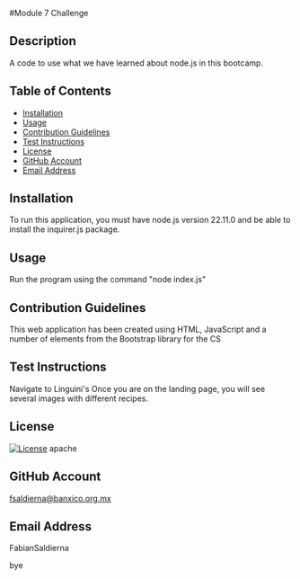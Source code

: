 #Module 7 Challenge

## Description
A code to use what we have learned about node.js in this bootcamp.

## Table of Contents

- [Installation](#installation)
- [Usage](#usage)
- [Contribution Guidelines](#contribution-guidelines)
- [Test Instructions](#test-instructions)
- [License](#license)
- [GitHub Account](#github-account)
- [Email Address](email-address)

## Installation
To run this application, you must have node.js version 22.11.0 and be able to install the inquirer.js package.

## Usage
Run the program using the command "node index.js"

## Contribution Guidelines
This web application has been created using HTML, JavaScript and a number of elements from the Bootstrap library for the CS

## Test Instructions
Navigate to Linguini's Once you are on the landing page, you will see several images with different recipes.

## License
[![License](https://img.shields.io/badge/License-Apache_2.0-blue.svg)](https://opensource.org/licenses/Apache-2.0)
apache

## GitHub Account
fsaldierna@banxico.org.mx

## Email Address
FabianSaldierna

bye
